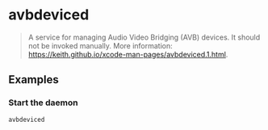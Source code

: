 # avbdeviced

> A service for managing Audio Video Bridging (AVB) devices. It should not be invoked manually. More information: <https://keith.github.io/xcode-man-pages/avbdeviced.1.html>.

## Examples

### Start the daemon

```bash
avbdeviced
```
